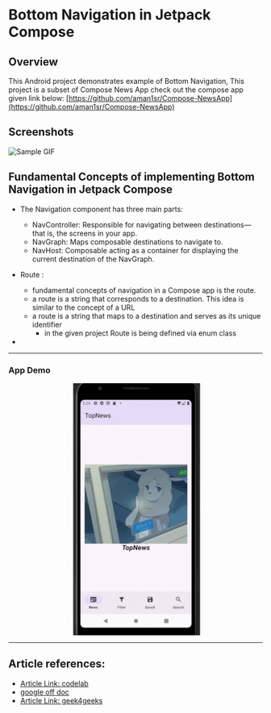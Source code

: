 # Bottom Navigation in Jetpack Compose

## Overview
This Android project demonstrates example of Bottom Navigation, This project is a subset of Compose News App check out the compose app given link below: 
[https://github.com/aman1sr/Compose-NewsApp](https://github.com/aman1sr/Compose-NewsApp)


## Screenshots


![Sample GIF](https://content.gorillalogic.com/img/2021/03/Gif-6.gif)


## Fundamental Concepts of implementing Bottom Navigation in Jetpack Compose
- The Navigation component has three main parts:
    - NavController: Responsible for navigating between destinations—that is, the screens in your app.
    - NavGraph: Maps composable destinations to navigate to. 
    - NavHost: Composable acting as a container for displaying the current destination of the NavGraph.

- Route :  
  - fundamental concepts of navigation in a Compose app is the route. 
  - a route is a string that corresponds to a destination. This idea is similar to the concept of a URL
  - a route is a string that maps to a destination and serves as its unique identifier
    - in the given project Route is being defined via enum class
- 
---

### App Demo
<div align="center">
  <img src="https://github.com/aman1sr/compose_bottom_nav/blob/main/app/src/main/res/drawable/compose_bottom_nav.gif?raw=true" 
       alt="App Demo" 
       style="max-width: 100%; height: auto; max-height: 500px; width: auto; display: block; margin: 0 auto;">
</div>

---
##  Article references:
- [Article Link: codelab](https://developer.android.com/codelabs/basic-android-kotlin-compose-navigation?continue=https%3A%2F%2Fdeveloper.android.com%2Fcourses%2Fpathways%2Fandroid-basics-compose-unit-4-pathway-2)
- [google off doc](https://developer.android.com/develop/ui/compose/navigation)
- [Article Link: geek4geeks ](https://www.geeksforgeeks.org/bottom-navigation-bar-in-android-jetpack-compose/)







